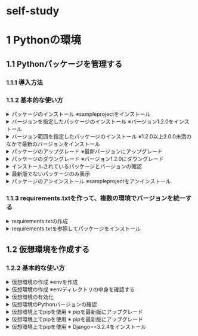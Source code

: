 # self-study
# 1 Pythonの環境
## 1.1 Pythonパッケージを管理する
### 1.1.1 導入方法
### 1.1.2 基本的な使い方
<details>
<summary>
パッケージのインストール ※sampleprojectをインストール 
</summary> 
  
```python
pip install sampleproject
```
</details>

<details>
<summary>
バージョンを指定したパッケージのインストール ※バージョン1.2.0をインストール
</summary>

```python
pip install sampleproject==1.2.0
```
</details>

<details>
<summary>
バージョン範囲を指定したパッケージのインストール 
※1.2.0以上2.0.0未満のなかで最新のバージョンをインストール
</summary>

```python
pip install "sampleproject>=1.2.0<2.0.0"
```
</details>

<details><summary>
パッケージのアップグレード
※最新バージョンにアップグレード
</summary><div>
pip install --upgrade sampleproject
</div></details>

<details><summary>
パッケージのダウングレード
※バージョン1.2.0にダウングレード
</summary><div>
pip install --upgrade sampleproject==1.2.0
</div></details>

<details><summary>
インストールされているパッケージとバージョンの確認
</summary><div>
pip list
</div></details>

<details><summary>
最新版でないパッケージのみ表示
</summary><div>
pip list --outdated
</div></details>

<details><summary>
パッケージのアンインストール
※sampleprojectをアンインストール
</summary><div>
pip uninstall sampleproject
</div></details>

### 1.1.3 requirements.txtを作って、複数の環境でバージョンを統一する
<details><summary>
requirements.txtの作成
</summary><div>
pip freeze > requirements.txt
</div></details>

<details><summary>
requirements.txtを参照してパッケージをインストール
</summary><div>
pip install -r requirements.txt
</div></details>

## 1.2 仮想環境を作成する
### 1.2.2 基本的な使い方
<details><summary>
仮想環境の作成
※envを作成
</summary><div>
python -m venv .env
</div></details>

<details><summary>
仮想環境の作成
※envディレクトリの中身を確認する
</summary><div>
ls -l .env
</div></details>

<details><summary>
仮想環境の有効化
</summary><div>
.env\Scripts\Activate.ps1
</div></details>

<details><summary>
仮想環境のPythonバージョンの確認
</summary><div>
python -V
</div></details>

<details><summary>
仮想環境上でpipを使用
※ pipを最新版にアップグレード
</summary><div>
pip install --upgrade pip
</div></details>

<details><summary>
仮想環境上でpipを使用
※ pipを最新版にアップグレード
</summary><div>
pip install --upgrade pip
</div></details>

<details><summary>
仮想環境上でpipを使用
※ Django==3.2.4をインストール
</summary><div>
pip install Django==3.2.4

</div></details>
